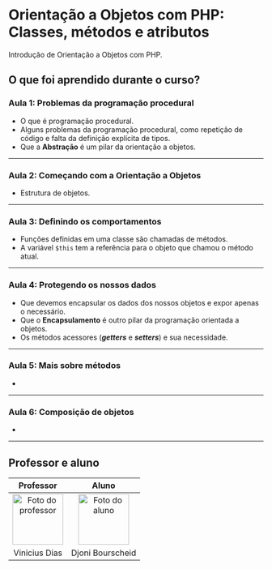 # Orientação a Objetos com PHP: Classes, métodos e atributos

Introdução de  Orientação a Objetos com PHP.  

## O que foi aprendido durante o curso?

### Aula 1: Problemas da programação procedural

- O que é programação procedural.
- Alguns problemas da programação procedural, como repetição de código e falta da definição explícita de tipos.
- Que a **Abstração** é um pilar da orientação a objetos.

---

### Aula 2: Começando com a Orientação a Objetos

- Estrutura de objetos.

---

### Aula 3: Definindo os comportamentos

- Funções definidas em uma classe são chamadas de métodos.
- A variável `$this` tem a referência para o objeto que chamou o método atual.

---

### Aula 4: Protegendo os nossos dados

- Que devemos encapsular os dados dos nossos objetos e expor apenas o necessário.
- Que o **Encapsulamento** é outro pilar da programação orientada a objetos.
- Os métodos acessores (***getters*** e ***setters***) e sua necessidade.

---

### Aula 5: Mais sobre métodos

-

---

### Aula 6: Composição de objetos

-

---

## Professor e aluno

Professor | Aluno
:---:     | :---:
<a href="https://github.com/cviniciussdias" target="_blank" rel="noopener noreferrer"><img width="100" height="100" src="https://github.com/cviniciussdias.png" alt="Foto do professor" title="Foto do professor"></a> | <a href="https://github.com/djonibourscheid" target="_blank" rel="noopener noreferrer"><img width="100" height="100" src="https://github.com/djonibourscheid.png" alt="Foto do aluno" title="Foto do aluno"></a>
Vinicius Dias | Djoni Bourscheid
